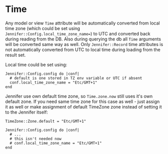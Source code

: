 # Time
Any model or view `Time` attribute will be automatically converted from local time zone (which could be set using `Jennifer::Config.local_time_zone_name=`) to UTC and converted back during reading from the DB. Also during querying the db all `Time` arguments will be converted same way as well. Only `Jennifer::Record` time attributes is not automatically converted from UTC to local time during loading from the result set.

Local time could be set using:

```crystal
Jennifer::Config.config do |conf|
  # default is one stored in TZ env variable or UTC if absent
  conf.local_time_zone_name = "Etc/GMT+1"
end
```

Jennifer use own default time zone, so `Time.zone.now` still uses it's own default zone. If you need same time zone for this case as well - just assign it as well or make assignment of default TimeZone zone instead of setting it to the Jennifer itself:

```crystal
TimeZone::Zone.default = "Etc/GMT+1"

Jennifer::Config.config do |conf|
  # ...
  # this isn't needed now
  # conf.local_time_zone_name = "Etc/GMT+1"
end
```
